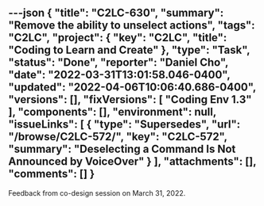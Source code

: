 ---json
{
  "title": "C2LC-630",
  "summary": "Remove the ability to unselect actions",
  "tags": "C2LC",
  "project": {
    "key": "C2LC",
    "title": "Coding to Learn and Create"
  },
  "type": "Task",
  "status": "Done",
  "reporter": "Daniel Cho",
  "date": "2022-03-31T13:01:58.046-0400",
  "updated": "2022-04-06T10:06:40.686-0400",
  "versions": [],
  "fixVersions": [
    "Coding Env 1.3"
  ],
  "components": [],
  "environment": null,
  "issueLinks": [
    {
      "type": "Supersedes",
      "url": "/browse/C2LC-572/",
      "key": "C2LC-572",
      "summary": "Deselecting a Command Is Not Announced by VoiceOver"
    }
  ],
  "attachments": [],
  "comments": []
}
---
Feedback from co-design session on March 31, 2022.&#x20;

        